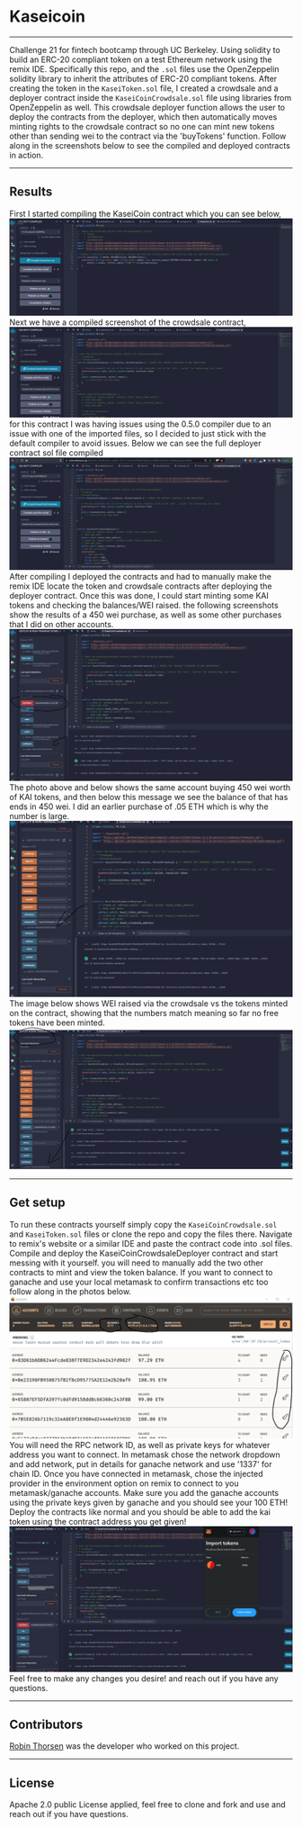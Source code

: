 # Kaseicoin
---

Challenge 21 for fintech bootcamp through UC Berkeley. Using solidity to build an ERC-20 compliant token on a test Ethereum network using the remix IDE. Specifically this repo, and the `.sol` files use the OpenZeppelin solidity library to inherit the attributes of ERC-20 compliant tokens. After creating the token in the `KaseiToken.sol` file, I created a crowdsale and a deployer contract inside the `KaseiCoinCrowdsale.sol` file using libraries from OpenZeppelin as well. This crowdsale deployer function allows the user to deploy the contracts from the deployer, which then automatically moves minting rights to the crowdsale contract so no one can mint new tokens other than sending wei to the contract via the 'buyTokens' function. Follow along in the screenshots below to see the compiled and deployed contracts in action.

---
## Results 

First I started compiling the KaseiCoin contract which you can see below,
![kaseicoin](./Images/kaseicoin_compiled.png)
Next we have a compiled screenshot of the crowdsale contract,
![crowdsale](./Images/crowdsalecompiled.png)
for this contract I was having issues using the 0.5.0 compiler due to an issue with one of the imported files, so I decided to just stick with the default compiler to avoid issues. Below we can see the full deployer contract sol file compiled
![deployer](./Images/deployercompiled.png)
After compiling I deployed the contracts and had to manually make the remix IDE locate the token and crowdsale contracts after deploying the deployer contract. Once this was done, I could start minting some KAI tokens and checking the balances/WEI raised. the following screenshots show the results of a 450 wei purchase, as well as some other purchases that I did on other accounts. 
![450 wei](./Images/450weibuy.png)
The photo above and below shows the same account buying 450 wei worth of KAI tokens, and then below this message we see the balance of that has ends in 450 wei. I did an earlier purchase of .05 ETH which is why the number is large.  
![balanceof](./Images/balanceofbuy.png)
The image below shows WEI raised via the crowdsale vs the tokens minted on the contract, showing that the numbers match meaning so far no free tokens have been minted.
![raisedvsminted](./Images/raisedvsminted.png)

---
## Get setup

To run these contracts yourself simply copy the `KaseiCoinCrowdsale.sol` and `KaseiToken.sol`  files or clone the repo and copy the files there. Navigate to remix's website or a similar IDE and paste the contract code into .sol files. Compile and deploy the KaseiCoinCrowdsaleDeployer contract and start messing with it yourself. you will need to manually add the two other contracts to mint and view the token balance.
If you want to connect to ganache and use your local metamask to confirm transactions etc too follow along in the photos below. 
![ganache](./Images/ganache.png)
You will need the RPC network ID, as well as private keys for whatever address you want to connect. In metamask chose the network dropdown and add network, put in details for ganache network and use '1337' for chain ID. Once you have connected in metamask, chose the injected provider in the environment option on remix to connect to you metamask/ganache accounts. Make sure you add the ganache accounts using the private keys given by ganache and you should see your 100 ETH! Deploy the contracts like normal and you should be able to add the kai token using the contract address you get given!
![metamask](./Images/metamask.png)
Feel free to make any changes you desire! and reach out if you have any questions.

---

## Contributors

[Robin Thorsen](https://www.linkedin.com/in/robin-thorsen-079819120/) was the developer who worked on this project. 

---

## License

Apache 2.0 public License applied, feel free to clone and fork and use and reach out if you have questions. 

